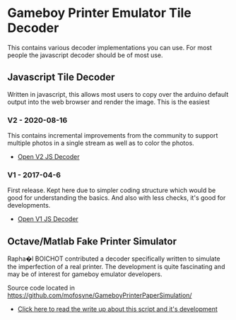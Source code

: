 # Gameboy Printer Emulator Tile Decoder

This contains various decoder implementations you can use. For most people
the javascript decoder should be of most use.

## Javascript Tile Decoder

Written in javascript, this allows most users to copy over the arduino default
output into the web browser and render the image. This is the easiest

### V2 - 2020-08-16

This contains incremental improvements from the community to support multiple
photos in a single stream as well as to color the photos.

* [Open V2 JS Decoder](https://mofosyne.github.io/arduino-gameboy-printer-emulator/gbp_decoder/jsdecoderV2/gameboy_printer_js_decoder.html)


### V1 - 2017-04-6

First release. Kept here due to simpler coding structure which would be good for
understanding the basics. And also with less checks, it's good for developments.

* [Open V1 JS Decoder](https://mofosyne.github.io/arduino-gameboy-printer-emulator/gbp_decoder/jsdecoderV1/gameboy_printer_js_decoder.html)


## Octave/Matlab Fake Printer Simulator

Rapha�l BOICHOT contributed a decoder specifically written to simulate the
imperfection of a real printer. The development is quite fascinating and may be
of interest for gameboy emulator developers.

Source code located in https://github.com/mofosyne/GameboyPrinterPaperSimulation/

* [Click here to read the write up about this script and it's development](https://mofosyne.github.io/GameboyPrinterPaperSimulation/)
